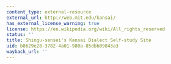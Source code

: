 ```yaml
---
content_type: external-resource
external_url: http://web.mit.edu/kansai/
has_external_license_warning: true
license: https://en.wikipedia.org/wiki/All_rights_reserved
status: ''
title: Shingu-sensei's Kansai Dialect Self-study Site
uid: b8629e28-3782-4a01-980a-85dbb09843a3
wayback_url: ''
---
```

